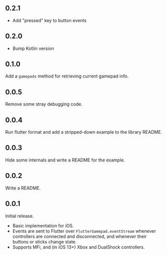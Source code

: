 ## 0.2.1

- Add "pressed" key to button events

## 0.2.0

- Bump Kotlin version

## 0.1.0

Add a `gamepads` method for retrieving current gamepad info.

## 0.0.5

Remove some stray debugging code.

## 0.0.4

Run flutter format and add a stripped-down example to the library README.

## 0.0.3

Hide some internals and write a README for the example.

## 0.0.2

Write a README.

## 0.0.1

Initial release.

* Basic implementation for iOS.
* Events are sent to Flutter over `FlutterGamepad.eventStream` whenever controllers are connected and disconnected, and whenever their buttons or sticks change state.
* Supports MFi, and (in iOS 13+) Xbox and DualShock controllers.
